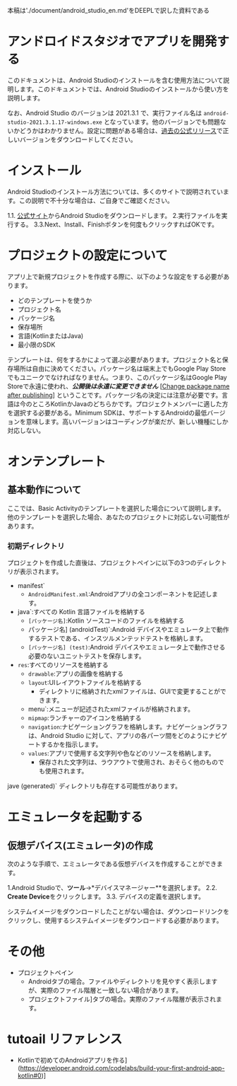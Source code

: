 本稿は'./document/android_studio_en.md'をDEEPLで訳した資料である

# アンドロイドスタジオでアプリを開発する
このドキュメントは、Android Studioのインストールを含む使用方法について説明します。このドキュメントでは、Android Studioのインストールから使い方を説明します。

なお、Android Studio のバージョンは 2021.3.1 で、実行ファイル名は `android-studio-2021.3.1.17-windows.exe` となっています。他のバージョンでも問題ないかどうかはわかりません。設定に問題がある場合は、[過去の公式リリース](https://developer.android.com/studio/releases/past-releases)で正しいバージョンをダウンロードしてください。

# インストール
Android Studioのインストール方法については、多くのサイトで説明されています。この説明で不十分な場合は、ご自身でご確認ください。

1.1. [公式サイト](https://developer.android.com/studio/)からAndroid Studioをダウンロードします。
2.実行ファイルを実行する。
3.3.Next、Install、Finishボタンを何度もクリックすればOKです。

# プロジェクトの設定について
アプリ上で新規プロジェクトを作成する際に、以下のような設定をする必要があります。

- どのテンプレートを使うか
- プロジェクト名
- パッケージ名
- 保存場所
- 言語(KotlinまたはJava)
- 最小限のSDK

テンプレートは、何をするかによって選ぶ必要があります。プロジェクト名と保存場所は自由に決めてください。パッケージ名は端末上でもGoogle Play Storeでもユニークでなければなりません。つまり、このパッケージ名はGoogle Play Storeで永遠に使われ、***公開後は永遠に変更できません*** [[Change package name after publishing](https://stackoverflow.com/questions/33996010/change-package-name-after-publishing)] ということです。パッケージ名の決定には注意が必要です。言語は今のところKotlinかJavaのどちらかです。プロジェクトメンバーに適した方を選択する必要がある。Minimum SDKは、サポートするAndroidの最低バージョンを意味します。高いバージョンはコーディングが楽だが、新しい機種にしか対応しない。

# オンテンプレート
## 基本動作について
ここでは、Basic Activityのテンプレートを選択した場合について説明します。他のテンプレートを選択した場合、あなたのプロジェクトに対応しない可能性があります。

### 初期ディレクトリ
プロジェクトを作成した直後は、プロジェクトペインに以下の3つのディレクトリが表示されます。

- manifest`
    - `AndroidManifest.xml`:Androidアプリの全コンポーネントを記述します。
- java`:すべての Kotlin 言語ファイルを格納する
    - `[パッケージ名]`:Kotlin ソースコードのファイルを格納する
    - パッケージ名] (androidTest)`:Android デバイスやエミュレータ上で動作するテストである、インスツルメンテッドテストを格納します。
    - `[パッケージ名] (test)`:Android デバイスやエミュレータ上で動作させる必要のないユニットテストを保存します。
- `res`:すべてのリソースを格納する
    - `drawable`:アプリの画像を格納する
    - `layout`:UIレイアウトファイルを格納する
        - ディレクトリに格納されたxmlファイルは、GUIで変更することができます。
    - menu`:メニューが記述されたxmlファイルが格納されます。
    - `mipmap`:ランチャーのアイコンを格納する
    - `navigation`:ナビゲーショングラフを格納します。ナビゲーショングラフは、Android Studio に対して、アプリの各パーツ間をどのようにナビゲートするかを指示します。
    - `values`:アプリで使用する文字列や色などのリソースを格納します。
        - 保存された文字列は、ラウアウトで使用され、おそらく他のものでも使用されます。

jave (generated)` ディレクトリも存在する可能性があります。

# エミュレータを起動する
## 仮想デバイス(エミュレータ)の作成
次のような手順で、エミュレータである仮想デバイスを作成することができます。

1.Android Studioで、**ツール**→*デバイスマネージャー**を選択します。
2.2. **Create Device**をクリックします。
3.3. デバイスの定義を選択します。

システムイメージをダウンロードしたことがない場合は、ダウンロードリンクをクリックし、使用するシステムイメージをダウンロードする必要があります。


# その他
- プロジェクトペイン
    - Androidタブの場合。ファイルやディレクトリを見やすく表示しますが、実際のファイル階層と一致しない場合があります。
    - プロジェクトファイル]タブの場合。実際のファイル階層が表示されます。


# tutoail リファレンス
- Kotlinで初めてのAndroidアプリを作る](https://developer.android.com/codelabs/build-your-first-android-app-kotlin#0)]
